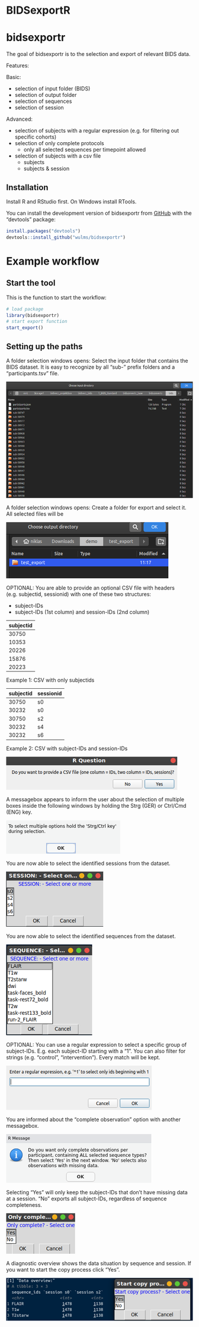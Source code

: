 BIDSexportR
================

<!-- README.md is generated from README.Rmd. Please edit that file -->

# bidsexportr

<!-- badges: start -->
<!-- badges: end -->

The goal of bidsexportr is to the selection and export of relevant BIDS
data.

Features:

Basic:

- selection of input folder (BIDS)
- selection of output folder
- selection of sequences
- selection of session

Advanced:

- selection of subjects with a regular expression (e.g. for filtering
  out specific cohorts)
- selection of only complete protocols
  - only all selected sequences per timepoint allowed
- selection of subjects with a csv file
  - subjects
  - subjects & session

## Installation

Install R and RStudio first. On Windows install RTools.

You can install the development version of bidsexportr from
[GitHub](https://github.com/) with the “devtools” package:

``` r
install.packages("devtools")
devtools::install_github("wulms/bidsexportr")
```

# Example workflow

## Start the tool

This is the function to start the workflow:

``` r
# load package
library(bidsexportr)
# start export function
start_export()
```

## Setting up the paths

A folder selection windows opens: Select the input folder that contains
the BIDS dataset. It is easy to recognize by all “sub-” prefix folders
and a “participants.tsv” file.

![input](img/0_input_folder.png)

A folder selection windows opens: Create a folder for export and select
it. All selected files will be

![input](img/1_output_folder.png)

OPTIONAL: You are able to provide an optional CSV file with headers
(e.g. subjectid, sessionid) with one of these two structures:

- subject-IDs
- subject-IDs (1st column) and session-IDs (2nd column)

| subjectid |
|-----------|
| 30750     |
| 10353     |
| 20226     |
| 15876     |
| 20223     |

Example 1: CSV with only subjectids

| subjectid | sessionid |
|-----------|-----------|
| 30750     | s0        |
| 30232     | s0        |
| 30750     | s2        |
| 30232     | s4        |
| 30232     | s6        |

Example 2: CSV with subject-IDs and session-IDs

![input](img/2_optional_csv.png)

A messagebox appears to inform the user about the selection of multiple
boxes inside the following windows by holding the Strg (GER) or Ctrl/Cmd
(ENG) key.

![input](img/3_message_select_multi.png)

You are now able to select the identified sessions from the dataset.

![input](img/4a_session_select.png)

You are now able to select the identified sequences from the dataset.

![input](img/4b_sequence_select.png)

OPTIONAL: You can use a regular expression to select a specific group of
subject-IDs. E.g. each subject-ID starting with a “1”. You can also
filter for strings (e.g. “control”, “intervention”). Every match will be
kept.

![input](img/5_optional_regex.png)

You are informed about the “complete observation” option with another
messagebox.

![input](img/6_message_complete_obs.png)

Selecting “Yes” will only keep the subject-IDs that don’t have missing
data at a session. “No” exports all subject-IDs, regardless of sequence
completeness.

![input](img/7_only_complete.png)

A diagnostic overview shows the data situation by sequence and session.
If you want to start the copy process click “Yes”.

![input](img/8_overview_start.png)
